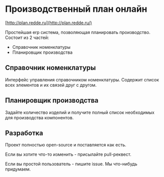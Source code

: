 # Производственный план онлайн
[http://plan.redde.ru](http://plan.redde.ru/)

Простейшая erp система, позволяющая планировать производство.
Состоит из 2 частей:

* Справочник номенклатуры
* Планировщик производства

## Справочник номенклатуры
Интерфейс управления справочником номенклатуры.
Содержит список всех элементов и их связей друг с другом.

## Планировщик производства
Задайте количество изделий и получите полный список необходимых для производства компонентов.

## Разработка
Проект полностью open-source и поставляется как есть.

Если вы хотите что-то изменить - присылайте pull-реквест.

Если вы простой пользователь - пишите issue. Мы что-нибудь придумаем.